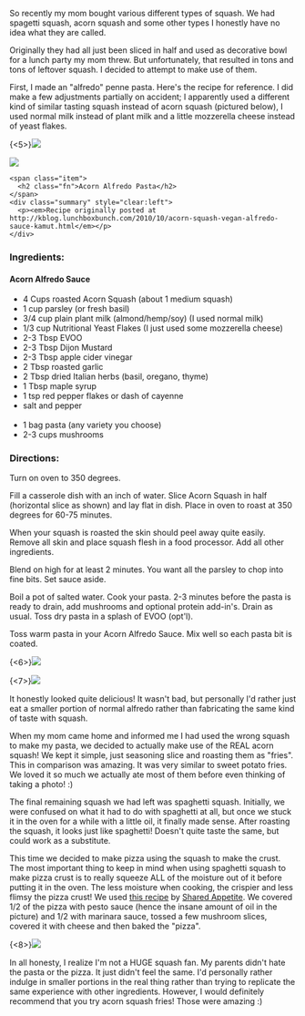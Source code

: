 So recently my mom bought various different types of squash. We had spagetti squash, acorn squash and some other types I honestly have no idea what they are called. 

Originally they had all just been sliced in half and used as decorative bowl for a lunch party my mom threw. But unfortunately, that resulted in tons and tons of leftover squash. I decided to attempt to make use of them.

First, I made an "alfredo" penne pasta. Here's the recipe for reference. I did make a few adjustments partially on accident; I apparently used a different kind of similar tasting squash instead of acorn squash (pictured below), I used normal milk instead of plant milk and a little mozzerella cheese instead of yeast flakes. 

{<5>}![](https://farm6.staticflickr.com/5613/15216086813_bef71f0970_b.jpg)

<div class="recipe">
  <div class="recipe-header">
    <img src="https://farm8.staticflickr.com/7390/16401090985_f2b567095e_b.jpg" class="photo">
    
    <span class="item">
      <h2 class="fn">Acorn Alfredo Pasta</h2>
    </span>
    <div class="summary" style="clear:left">
      <p><em>Recipe originally posted at  http://kblog.lunchboxbunch.com/2010/10/acorn-squash-vegan-alfredo-sauce-kamut.html</em></p>
    </div>
  </div>
  <div class="recipe-body">
    <div class="left">
      <h3 id="ingredients">Ingredients:</h3>
      <div class="ingredients"><h4>Acorn Alfredo Sauce</h4>
        <ul>
          <li class="ingredient">4 Cups roasted Acorn Squash (about 1 medium squash)</li>
          <li class="ingredient">1 cup parsley (or fresh basil)</li>
          <li class="ingredient">3/4 cup plain plant milk (almond/hemp/soy) (I used normal milk)</li>
          <li class="ingredient">1/3 cup Nutritional Yeast Flakes (I just used some mozzerella cheese)</li>
          <li class="ingredient">2-3 Tbsp EVOO</li>
          <li class="ingredient">2-3 Tbsp Dijon Mustard</li>
          <li class="ingredient">2-3 Tbsp apple cider vinegar</li>
          <li class="ingredient">2 Tbsp roasted garlic</li>
          <li class="ingredient">2 Tbsp dried Italian herbs (basil, oregano, thyme)</li>
          <li class="ingredient">1 Tbsp maple syrup</li>
          <li class="ingredient">1 tsp red pepper flakes or dash of cayenne</li>
          <li class="ingredient">salt and pepper</li>
          <br>
          <li class="ingredient">1 bag pasta (any variety you choose)</li>
          <li class="ingredient">2-3 cups mushrooms</li>
        </ul>
      </div>
    </div>
    <div class="right">
      <h3 id="directions">Directions:</h3>
      <div class="instructions">
        <p>Turn on oven to 350 degrees.</p>
        <p>Fill a casserole dish with an inch of water. Slice Acorn Squash in half (horizontal slice as shown) and lay flat in dish. Place in oven to roast at 350 degrees for 60-75 minutes.</p>
        <p>When your squash is roasted the skin should peel away quite easily. Remove all skin and place squash flesh in a food processor. Add all other ingredients.</p>
        <p>Blend on high for at least 2 minutes. You want all the parsley to chop into fine bits. Set sauce aside.</p>
        <p>Boil a pot of salted water. Cook your pasta. 2-3 minutes before the pasta is ready to drain, add mushrooms and optional protein add-in's. Drain as usual. Toss dry pasta in a splash of EVOO (opt'l).</p>
        <p>Toss warm pasta in your Acorn Alfredo Sauce. Mix well so each pasta bit is coated.</p>
      </div>
    </div>
  </div>
</div>

{<6>}![](https://farm8.staticflickr.com/7563/15650666850_b13f794739_b.jpg)

{<7>}![](https://farm6.staticflickr.com/5613/15811871186_e219e23fbb_b.jpg)

It honestly looked quite delicious! It wasn't bad, but personally I'd rather just eat a smaller portion of normal alfredo rather than fabricating the same kind of taste with squash. 

When my mom came home and informed me I had used the wrong squash to make my pasta, we decided to actually make use of the REAL acorn squash! We kept it simple, just seasoning slice and roasting them as "fries". This in comparison was amazing. It was very similar to sweet potato fries. We loved it so much we actually ate most of them before even thinking of taking a photo! :)

The final remaining squash we had left was spaghetti squash. Initially, we were confused on what it had to do with spaghetti at all, but once we stuck it in the oven for a while with a little oil, it finally made sense. After roasting the squash, it looks just like spaghetti! Doesn't quite taste the same, but could work as a substitute. 

This time we decided to make pizza using the squash to make the crust. The most important thing to keep in mind when using spaghetti squash to make pizza crust is to really squeeze ALL of the moisture out of it before putting it in the oven. The less moisture when cooking, the crispier and less flimsy the pizza crust! We used [this recipe](http://sharedappetite.com/recipes/gluten-free-spaghetti-squash-pizza-crust/) by [Shared Appetite](http://sharedappetite.com). We covered 1/2 of the pizza with pesto sauce (hence the insane amount of oil in the picture) and 1/2 with marinara sauce, tossed a few mushroom slices, covered it with cheese and then baked the "pizza". 

{<8>}![](https://farm6.staticflickr.com/5605/15835512375_d6fc39deb4_b.jpg)

In all honesty, I realize I'm not a HUGE squash fan. My parents didn't hate the pasta or the pizza. It just didn't feel the same. I'd personally rather indulge in smaller portions in the real thing rather than trying to replicate the same experience with other ingredients. However, I would definitely recommend that you try acorn squash fries! Those were amazing :) 